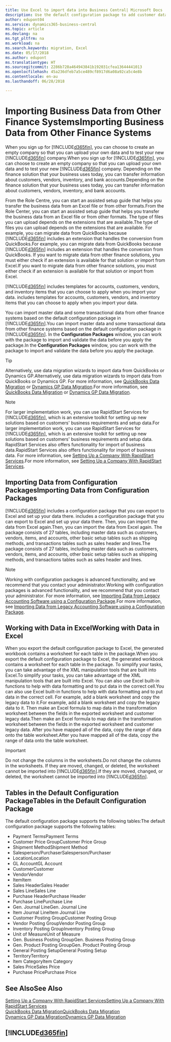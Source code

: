 ```yaml
---
title: Use Excel to import data into Business Central| Microsoft Docs
description: Use the default configuration package to add customer data in Excel and import the data back into Business Central .
author: edupont04
ms.service: dynamics365-business-central
ms.topic: article
ms.devlang: na
ms.tgt_pltfrm: na
ms.workload: na
ms.search.keywords: migration, Excel
ms.date: 05/17/2018
ms.author: edupont
ms.translationtype: HT
ms.sourcegitcommit: 2286b728a464943841b192031cfea13644441013
ms.openlocfilehash: 45a236dfeb7a5ce489cf8917d6a08a92ca5c4e8b
ms.contentlocale: en-au
ms.lasthandoff: 06/28/2018

---
```

# <a name="importing-business-data-from-other-finance-systems"></a><span data-ttu-id="b0416-103">Importing Business Data from Other Finance Systems</span><span class="sxs-lookup"><span data-stu-id="b0416-103">Importing Business Data from Other Finance Systems</span></span>
<span data-ttu-id="b0416-104">When you sign up for [!INCLUDE[d365fin](includes/d365fin_md.md)], you can choose to create an empty company so that you can upload your own data and to test your new [!INCLUDE[d365fin](includes/d365fin_md.md)] company.</span><span class="sxs-lookup"><span data-stu-id="b0416-104">When you sign up for [!INCLUDE[d365fin](includes/d365fin_md.md)], you can choose to create an empty company so that you can upload your own data and to test your new [!INCLUDE[d365fin](includes/d365fin_md.md)] company.</span></span> <span data-ttu-id="b0416-105">Depending on the finance solution that your business uses today, you can transfer information about customers, vendors, inventory, and bank accounts.</span><span class="sxs-lookup"><span data-stu-id="b0416-105">Depending on the finance solution that your business uses today, you can transfer information about customers, vendors, inventory, and bank accounts.</span></span>  

<span data-ttu-id="b0416-106">From the Role Centre, you can start an assisted setup guide that helps you transfer the business data from an Excel file or from other formats.</span><span class="sxs-lookup"><span data-stu-id="b0416-106">From the Role Center, you can start an assisted setup guide that helps you transfer the business data from an Excel file or from other formats.</span></span> <span data-ttu-id="b0416-107">The type of files you can upload depends on the extensions that are available.</span><span class="sxs-lookup"><span data-stu-id="b0416-107">The type of files you can upload depends on the extensions that are available.</span></span> <span data-ttu-id="b0416-108">For example, you can migrate data from QuickBooks because [!INCLUDE[d365fin](includes/d365fin_md.md)] includes an extension that handles the conversion from QuickBooks.</span><span class="sxs-lookup"><span data-stu-id="b0416-108">For example, you can migrate data from QuickBooks because [!INCLUDE[d365fin](includes/d365fin_md.md)] includes an extension that handles the conversion from QuickBooks.</span></span> <span data-ttu-id="b0416-109">If you want to migrate data from other finance solutions, you must either check if an extension is available for that solution or import from Excel.</span><span class="sxs-lookup"><span data-stu-id="b0416-109">If you want to migrate data from other finance solutions, you must either check if an extension is available for that solution or import from Excel.</span></span>  

[!INCLUDE[d365fin](includes/d365fin_md.md)]<span data-ttu-id="b0416-110"> includes templates for accounts, customers, vendors, and inventory items that you can choose to apply when you import your data.</span><span class="sxs-lookup"><span data-stu-id="b0416-110"> includes templates for accounts, customers, vendors, and inventory items that you can choose to apply when you import your data.</span></span>

<span data-ttu-id="b0416-111">You can import master data and some transactional data from other finance systems based on the default configuration package in [!INCLUDE[d365fin](includes/d365fin_md.md)].</span><span class="sxs-lookup"><span data-stu-id="b0416-111">You can import master data and some transactional data from other finance systems based on the default configuration package in [!INCLUDE[d365fin](includes/d365fin_md.md)].</span></span> <span data-ttu-id="b0416-112">In the **Configuration Packages** window, you can work with the package to import and validate the data before you apply the package.</span><span class="sxs-lookup"><span data-stu-id="b0416-112">In the **Configuration Packages** window, you can work with the package to import and validate the data before you apply the package.</span></span>  

> [!TIP]  
> <span data-ttu-id="b0416-113">Alternatively, use data migration wizards to import data from QuickBooks or Dynamics GP.</span><span class="sxs-lookup"><span data-stu-id="b0416-113">Alternatively, use data migration wizards to import data from QuickBooks or Dynamics GP.</span></span> <span data-ttu-id="b0416-114">For more information, see [QuickBooks Data Migration](ui-extensions-quickbooks-data-migration.md) or [Dynamics GP Data Migration](ui-extensions-dynamicsgp-data-migration.md).</span><span class="sxs-lookup"><span data-stu-id="b0416-114">For more information, see [QuickBooks Data Migration](ui-extensions-quickbooks-data-migration.md) or [Dynamics GP Data Migration](ui-extensions-dynamicsgp-data-migration.md).</span></span>

> [!NOTE]  
> <span data-ttu-id="b0416-115">For larger implementation work, you can use RapidStart Services for [!INCLUDE[d365fin](includes/d365fin_md.md)], which is an extensive toolkit for setting up new solutions based on customers' business requirements and setup data.</span><span class="sxs-lookup"><span data-stu-id="b0416-115">For larger implementation work, you can use RapidStart Services for [!INCLUDE[d365fin](includes/d365fin_md.md)], which is an extensive toolkit for setting up new solutions based on customers' business requirements and setup data.</span></span> <span data-ttu-id="b0416-116">RapidStart Services also offers functionality for import of business data.</span><span class="sxs-lookup"><span data-stu-id="b0416-116">RapidStart Services also offers functionality for import of business data.</span></span> <span data-ttu-id="b0416-117">For more information, see [Setting Up a Company With RapidStart Services](admin-set-up-a-company-with-rapidstart.md).</span><span class="sxs-lookup"><span data-stu-id="b0416-117">For more information, see [Setting Up a Company With RapidStart Services](admin-set-up-a-company-with-rapidstart.md).</span></span>

## <a name="importing-data-from-configuration-packages"></a><span data-ttu-id="b0416-118">Importing Data from Configuration Packages</span><span class="sxs-lookup"><span data-stu-id="b0416-118">Importing Data from Configuration Packages</span></span>
[!INCLUDE[d365fin](includes/d365fin_md.md)]<span data-ttu-id="b0416-119"> includes a configuration package that you can export to Excel and set up your data there.</span><span class="sxs-lookup"><span data-stu-id="b0416-119"> includes a configuration package that you can export to Excel and set up your data there.</span></span> <span data-ttu-id="b0416-120">Then, you can import the data from Excel again.</span><span class="sxs-lookup"><span data-stu-id="b0416-120">Then, you can import the data from Excel again.</span></span> <span data-ttu-id="b0416-121">The package consists of 27 tables, including master data such as customers, vendors, items, and accounts, other basic setup tables such as shipping methods, and transactions tables such as sales header and lines.</span><span class="sxs-lookup"><span data-stu-id="b0416-121">The package consists of 27 tables, including master data such as customers, vendors, items, and accounts, other basic setup tables such as shipping methods, and transactions tables such as sales header and lines.</span></span>  

> [!NOTE]  
>   <span data-ttu-id="b0416-122">Working with configuration packages is advanced functionality, and we recommend that you contact your administrator.</span><span class="sxs-lookup"><span data-stu-id="b0416-122">Working with configuration packages is advanced functionality, and we recommend that you contact your administrator.</span></span> <span data-ttu-id="b0416-123">For more information, see [Importing Data from Legacy Accounting Software using a Configuration Package](across-import-data-configuration-packages.md).</span><span class="sxs-lookup"><span data-stu-id="b0416-123">For more information, see [Importing Data from Legacy Accounting Software using a Configuration Package](across-import-data-configuration-packages.md).</span></span>

## <a name="working-with-data-in-excel"></a><span data-ttu-id="b0416-124">Working with Data in Excel</span><span class="sxs-lookup"><span data-stu-id="b0416-124">Working with Data in Excel</span></span>
<span data-ttu-id="b0416-125">When you export the default configuration package to Excel, the generated workbook contains a worksheet for each table in the package.</span><span class="sxs-lookup"><span data-stu-id="b0416-125">When you export the default configuration package to Excel, the generated workbook contains a worksheet for each table in the package.</span></span> <span data-ttu-id="b0416-126">To simplify your tasks, you can take advantage of the XML manipulation tools that are built into Excel.</span><span class="sxs-lookup"><span data-stu-id="b0416-126">To simplify your tasks, you can take advantage of the XML manipulation tools that are built into Excel.</span></span> <span data-ttu-id="b0416-127">You can also use Excel built-in functions to help with data formatting and to put data in the correct cell.</span><span class="sxs-lookup"><span data-stu-id="b0416-127">You can also use Excel built-in functions to help with data formatting and to put data in the correct cell.</span></span> <span data-ttu-id="b0416-128">For example, add a blank worksheet and copy the legacy data to it.</span><span class="sxs-lookup"><span data-stu-id="b0416-128">For example, add a blank worksheet and copy the legacy data to it.</span></span> <span data-ttu-id="b0416-129">Then make an Excel formula to map data in the transformation worksheet between the fields in the exported worksheet and customer legacy data.</span><span class="sxs-lookup"><span data-stu-id="b0416-129">Then make an Excel formula to map data in the transformation worksheet between the fields in the exported worksheet and customer legacy data.</span></span> <span data-ttu-id="b0416-130">After you have mapped all of the data, copy the range of data onto the table worksheet.</span><span class="sxs-lookup"><span data-stu-id="b0416-130">After you have mapped all of the data, copy the range of data onto the table worksheet.</span></span>  

> [!IMPORTANT]  
>  <span data-ttu-id="b0416-131">Do not change the columns in the worksheets.</span><span class="sxs-lookup"><span data-stu-id="b0416-131">Do not change the columns in the worksheets.</span></span> <span data-ttu-id="b0416-132">If they are moved, changed, or deleted, the worksheet cannot be imported into [!INCLUDE[d365fin](includes/d365fin_md.md)].</span><span class="sxs-lookup"><span data-stu-id="b0416-132">If they are moved, changed, or deleted, the worksheet cannot be imported into [!INCLUDE[d365fin](includes/d365fin_md.md)].</span></span>

## <a name="tables-in-the-default-configuration-package"></a><span data-ttu-id="b0416-133">Tables in the Default Configuration Package</span><span class="sxs-lookup"><span data-stu-id="b0416-133">Tables in the Default Configuration Package</span></span>
<span data-ttu-id="b0416-134">The default configuration package supports the following tables:</span><span class="sxs-lookup"><span data-stu-id="b0416-134">The default configuration package supports the following tables:</span></span>

-   <span data-ttu-id="b0416-135">Payment Terms</span><span class="sxs-lookup"><span data-stu-id="b0416-135">Payment Terms</span></span>
-   <span data-ttu-id="b0416-136">Customer Price Group</span><span class="sxs-lookup"><span data-stu-id="b0416-136">Customer Price Group</span></span>
-   <span data-ttu-id="b0416-137">Shipment Method</span><span class="sxs-lookup"><span data-stu-id="b0416-137">Shipment Method</span></span>
-   <span data-ttu-id="b0416-138">Salesperson/Purchaser</span><span class="sxs-lookup"><span data-stu-id="b0416-138">Salesperson/Purchaser</span></span>
-   <span data-ttu-id="b0416-139">Location</span><span class="sxs-lookup"><span data-stu-id="b0416-139">Location</span></span>
-   <span data-ttu-id="b0416-140">GL Account</span><span class="sxs-lookup"><span data-stu-id="b0416-140">GL Account</span></span>
-   <span data-ttu-id="b0416-141">Customer</span><span class="sxs-lookup"><span data-stu-id="b0416-141">Customer</span></span>
-   <span data-ttu-id="b0416-142">Vendor</span><span class="sxs-lookup"><span data-stu-id="b0416-142">Vendor</span></span>
-   <span data-ttu-id="b0416-143">Item</span><span class="sxs-lookup"><span data-stu-id="b0416-143">Item</span></span>
-   <span data-ttu-id="b0416-144">Sales Header</span><span class="sxs-lookup"><span data-stu-id="b0416-144">Sales Header</span></span>
-   <span data-ttu-id="b0416-145">Sales Line</span><span class="sxs-lookup"><span data-stu-id="b0416-145">Sales Line</span></span>
-   <span data-ttu-id="b0416-146">Purchase Header</span><span class="sxs-lookup"><span data-stu-id="b0416-146">Purchase Header</span></span>
-   <span data-ttu-id="b0416-147">Purchase Line</span><span class="sxs-lookup"><span data-stu-id="b0416-147">Purchase Line</span></span>
-   <span data-ttu-id="b0416-148">Gen. Journal Line</span><span class="sxs-lookup"><span data-stu-id="b0416-148">Gen. Journal Line</span></span>
-   <span data-ttu-id="b0416-149">Item Journal Line</span><span class="sxs-lookup"><span data-stu-id="b0416-149">Item Journal Line</span></span>
-   <span data-ttu-id="b0416-150">Customer Posting Group</span><span class="sxs-lookup"><span data-stu-id="b0416-150">Customer Posting Group</span></span>
-   <span data-ttu-id="b0416-151">Vendor Posting Group</span><span class="sxs-lookup"><span data-stu-id="b0416-151">Vendor Posting Group</span></span>
-   <span data-ttu-id="b0416-152">Inventory Posting Group</span><span class="sxs-lookup"><span data-stu-id="b0416-152">Inventory Posting Group</span></span>
-   <span data-ttu-id="b0416-153">Unit of Measure</span><span class="sxs-lookup"><span data-stu-id="b0416-153">Unit of Measure</span></span>
-   <span data-ttu-id="b0416-154">Gen. Business Posting Group</span><span class="sxs-lookup"><span data-stu-id="b0416-154">Gen. Business Posting Group</span></span>
-   <span data-ttu-id="b0416-155">Gen. Product Posting Group</span><span class="sxs-lookup"><span data-stu-id="b0416-155">Gen. Product Posting Group</span></span>
-   <span data-ttu-id="b0416-156">General Posting Setup</span><span class="sxs-lookup"><span data-stu-id="b0416-156">General Posting Setup</span></span>
-   <span data-ttu-id="b0416-157">Territory</span><span class="sxs-lookup"><span data-stu-id="b0416-157">Territory</span></span>
-   <span data-ttu-id="b0416-158">Item Category</span><span class="sxs-lookup"><span data-stu-id="b0416-158">Item Category</span></span>
-   <span data-ttu-id="b0416-159">Sales Price</span><span class="sxs-lookup"><span data-stu-id="b0416-159">Sales Price</span></span>
-   <span data-ttu-id="b0416-160">Purchase Price</span><span class="sxs-lookup"><span data-stu-id="b0416-160">Purchase Price</span></span>

## <a name="see-also"></a><span data-ttu-id="b0416-161">See Also</span><span class="sxs-lookup"><span data-stu-id="b0416-161">See Also</span></span>
[<span data-ttu-id="b0416-162">Setting Up a Company With RapidStart Services</span><span class="sxs-lookup"><span data-stu-id="b0416-162">Setting Up a Company With RapidStart Services</span></span>](admin-set-up-a-company-with-rapidstart.md)  
[<span data-ttu-id="b0416-163">QuickBooks Data Migration</span><span class="sxs-lookup"><span data-stu-id="b0416-163">QuickBooks Data Migration</span></span>](ui-extensions-quickbooks-data-migration.md)  
[<span data-ttu-id="b0416-164">Dynamics GP Data Migration</span><span class="sxs-lookup"><span data-stu-id="b0416-164">Dynamics GP Data Migration</span></span>](ui-extensions-dynamicsgp-data-migration.md)  

## [!INCLUDE[d365fin](includes/free_trial_md.md)]  
 

